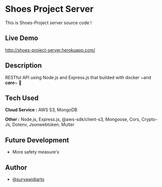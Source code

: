 # Shoes Project Server

This is Shoes-Project server source code !

## Live Demo

http://shoes-project-server.herokuapp.com/

## Description

RESTful API using Node.js and Express.js that builded with docker ~and _**care**_~ 🚀

## Tech Used

**Cloud Service :** AWS S3, MongoDB

**Other :** Node.js, Express.js, @aws-sdk/client-s3, Mongoose, Cors, Crypto-Js, Dotenv, Jsonwebtoken, Multer

## Future Development

- More safety measure's

## Author

- [@suryawidiarto](https://github.com/suryawidiarto)
